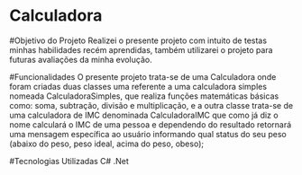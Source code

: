 # Calculadora

#Objetivo do Projeto
Realizei o presente projeto com intuito de testas minhas habilidades recém aprendidas, também utilizarei o projeto para futuras avaliações da minha evolução. 

#Funcionalidades 
O presente projeto trata-se de uma Calculadora onde foram criadas duas classes uma referente a uma calculadora simples nomeada CalculadoraSimples, que realiza funções matemáticas básicas como: soma, subtração, divisão e multiplicação, e a outra classe trata-se de uma calculadora de IMC denominada CalculadoraIMC que como já diz o nome calculará o IMC de uma pessoa e dependendo do resultado retornará uma mensagem específica ao usuário informando qual status do seu peso (abaixo do peso, peso ideal, acima do peso, obeso); 

#Tecnologias Utilizadas
C#
.Net
